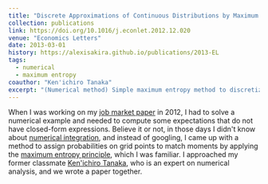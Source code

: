 ```yaml
---
title: "Discrete Approximations of Continuous Distributions by Maximum Entropy"
collection: publications
link: https://doi.org/10.1016/j.econlet.2012.12.020
venue: "Economics Letters"
date: 2013-03-01
history: https://alexisakira.github.io/publications/2013-EL
tags:
  - numerical
  - maximum entropy
coauthor: "Ken'ichiro Tanaka"
excerpt: "(Numerical method) Simple maximum entropy method to discretize probability distributions."
---
```


When I was working on my [job market paper](https://dx.doi.org/10.2139/ssrn.2336582) in 2012, I had to solve a numerical example and needed to compute some expectations that do not have closed-form expressions. Believe it or not, in those days I didn't know about [numerical integration](https://en.wikipedia.org/wiki/Numerical_integration), and instead of googling, I came up with a method to assign probabilities on grid points to match moments by applying the [maximum entropy principle](https://en.wikipedia.org/wiki/Principle_of_maximum_entropy), which I was familiar. I approached my former classmate [Ken'ichiro Tanaka](https://kentanakadpp.github.io/), who is an expert on numerical analysis, and we wrote a paper together.